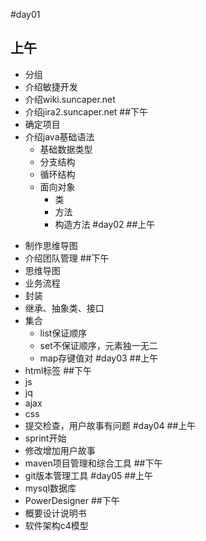 #day01
## 上午
- 分组
- 介绍敏捷开发
- 介绍wiki.suncaper.net
- 介绍jira2.suncaper.net
##下午
- 确定项目
- 介绍java基础语法
  + 基础数据类型
  + 分支结构
  + 循环结构
  + 面向对象
    - 类
    - 方法
    - 构造方法
#day02
##上午
+ 制作思维导图
+ 介绍团队管理
##下午
+ 思维导图
+ 业务流程
+ 封装
+ 继承、抽象类、接口
+ 集合
  - list保证顺序
  - set不保证顺序，元素独一无二
  - map存键值对
#day03
##上午
+ html标签
##下午
+ js
+ jq
+ ajax
+ css
+ 提交检查，用户故事有问题
#day04
##上午
+ sprint开始
+ 修改增加用户故事
+ maven项目管理和综合工具
##下午
+ git版本管理工具
#day05
##上午
+ mysql数据库
+ PowerDesigner
##下午
+ 概要设计说明书
+ 软件架构c4模型